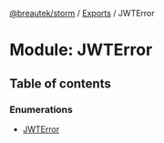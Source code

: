 [@breautek/storm](../README.md) / [Exports](../modules.md) / JWTError

# Module: JWTError

## Table of contents

### Enumerations

- [JWTError](../enums/jwterror.jwterror-1.md)
